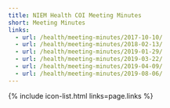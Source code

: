 ```yaml
---
title: NIEM Health COI Meeting Minutes
short: Meeting Minutes
links:
  - url: /health/meeting-minutes/2017-10-10/
  - url: /health/meeting-minutes/2018-02-13/
  - url: /health/meeting-minutes/2019-01-29/
  - url: /health/meeting-minutes/2019-03-22/
  - url: /health/meeting-minutes/2019-04-09/
  - url: /health/meeting-minutes/2019-08-06/
---
```


{% include icon-list.html links=page.links %}
